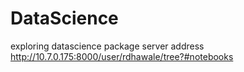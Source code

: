 # DataScience
exploring datascience package
server address http://10.7.0.175:8000/user/rdhawale/tree?#notebooks
